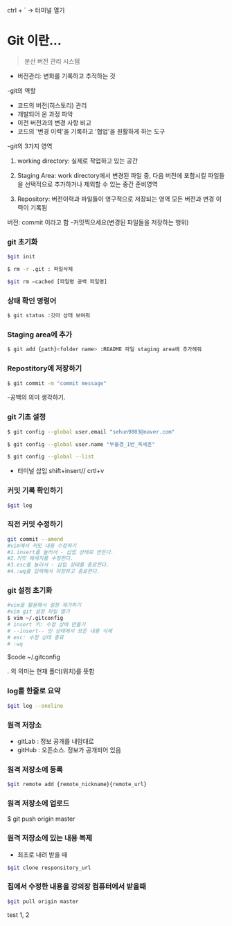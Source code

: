 ctrl + ` -> 터미널 열기

# Git 이란...
> 분산 버전 관리 시스템

- 버전관리: 변화를 기록하고 추적하는 것

-git의 역할 
- 코드의 버전(히스토리) 관리
- 개발되어 온 과정 파악
- 이전 버전과의 변경 사항 비교
- 코드의 '변경 이력'을 기록하고 '협업'을 원활하게 하는 도구

-git의 3가지 영역
1. working directory: 실제로 작업하고 있는 공간

2. Staging Area: work directory에서 변경된 파일 중, 다음 버전에 포함시킬 파일들을 선택적으로 추가하거나 제외할 수 있는 중간 준비영역

3. Repository: 버전이력과 파일들이 영구적으로 저장되는 영역 모든 버전과 변경 이력이 기록됨

버전: commit 이라고 함 
-커밋찍으세요(변경된 파일들을 저장하는 행위)

### git 초기화
```bash
$git init
```

```bash
$ rm -r .git : 파일삭제
```

```bash
$git rm —cached [파일명 공백 파일명]
```

### 상태 확인 명령어
```bash
$ git status :깃아 상태 보여줘
```


### Staging area에 추가
```bash
$ git add {path}<folder name> :README 파일 staging area에 추가헤줘
```

### Repostitory에 저장하기
```bash
$ git commit -m "commit message"
```
-공백의 의미 생각하기.

### git 기초 설정
```bash
$ git config --global user.email "sehun9803@naver.com"

$ git config --global user.name "부울경_1반_옥세훈"

$ git config --global --list
```

- 터미널 삽입 shift+insert// crtl+v

### 커밋 기록 확인하기
```bash
$git log
```

### 직전 커밋 수정하기
```bash
git commit --amend
#vim에서 커밋 내용 수정하기
#1.insert를 눌러서 - 삽입 상태로 만든다.
#2.커밋 메세지를 수정한다.
#3.esc를 눌러서 - 삽입 상태를 종료한다.
#4.:wq를 입력해서 저장하고 종료한다.
```
### git 설정 초기화
```bash
#vim을 활용해서 설정 제거하기
#vim git 설정 파일 열기
$ vim ~/.gitconfig
# insert 키: 수정 상태 만들기
# --insert-- 인 상태에서 모든 내용 삭제
# esc: 수정 상태 종료
# :wq
```

$code ~/.gitconfig

. 의 의미는 현재 폴더(위치)를 뜻함

### log를 한줄로 요약

```bash
$git log --oneline
```

### 원격 저장소 

- gitLab : 정보 공개를 내맘대로
- gitHub : 오픈소스. 정보가 공개되어 있음


### 원격 저장소에 등록
```bash
$git remote add {remote_nickname}{remote_url}
```

### 원격 저장소에 업로드
$ git push origin master


### 원격 저장소에 있는 내용 복제
- 최초로 내려 받을 때 
```bash
$git clone responsitory_url
```

### 집에서 수정한 내용을 강의장 컴퓨터에서 받을때
 ```bash
 $git pull origin master
 
 ```

 test 1, 2
 